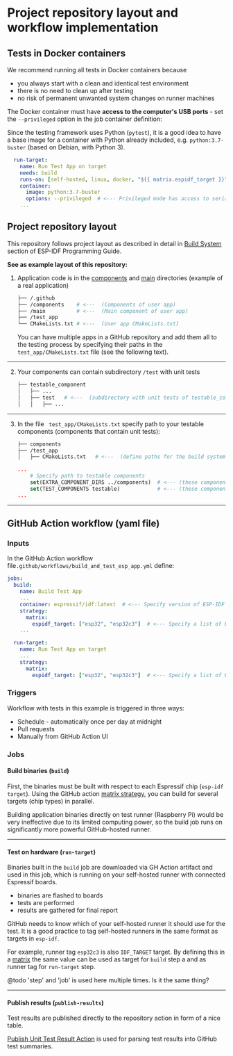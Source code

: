 # Project repository layout and workflow implementation

## Tests in Docker containers

We recommend running all tests in Docker containers because 
  - you always start with a clean and identical test environment
  - there is no need to clean up after testing 
  - no risk of permanent unwanted system changes on runner machines


The Docker container must have **access to the computer's USB ports** - set the `--privileged` option in the job container definition:

Since the testing framework uses Python (`pytest`), it is a good idea to have a base image for a container with Python already included, e.g. `python:3.7-buster` (based on Debian, with Python 3).

```yml
  run-target:
    name: Run Test App on target
    needs: build
    runs-on: [self-hosted, linux, docker, "${{ matrix.espidf_target }}"]
    container:
      image: python:3.7-buster
      options: --privileged  # <--- Privileged mode has access to serial ports
    ...
```



## Project repository layout

This repository follows project layout as described in detail in [Build System](https://docs.espressif.com/projects/esp-idf/en/latest/esp32/api-guides/build-system.html) section of ESP-IDF Programming Guide.

**See as example layout of this repository:**
1. Application code is in the [components](../components/) and [main](../main) directories (example of a real application)
    ```sh
    ├── /.github
    ├── /components    # <---  (Components of user app)
    ├── /main          # <---  (Main component of user app)
    ├── /test_app
    └── CMakeLists.txt # <---  (User app CMakeLists.txt)
    ```
    You can have multiple apps in a GitHub repository and add them all to the testing process by specifying their paths in the `test_app/CMakeLists.txt` file (see the following text).
___
2. Your components can contain subdirectory `/test` with unit tests
    ```sh
    ├── testable_component
    │   ├── ...
    │   ├── test   # <---  (subdirectory with unit tests of testable_component)
    │   │   ├── ...
    ```
___
3. In the file ` test_app/CMakeLists.txt` specify path to your testable components (components that contain unit tests):
    ```sh
    ├── components
    ├── /test_app
    │   ├── CMakeLists.txt   # <---  (define paths for the build system)

    ```
    ```cmake
    ...
        # Specify path to testable components
        set(EXTRA_COMPONENT_DIRS ../components)  # <--- (these components will be built)
        set(TEST_COMPONENTS testable)            # <--- (these components will be tested)
    ...
    ```
___

## GitHub Action workflow (yaml file)

### Inputs
In the GitHub Action workflow file`.github/workflows/build_and_test_esp_app.yml` define:
```yml
jobs:
  build:
    name: Build Test App
    ...
    container: espressif/idf:latest  # <--- Specify version of ESP-IDF in image tag
    strategy:
      matrix:
        espidf_target: ["esp32", "esp32c3"]  # <--- Specify a list of Espressif chips connected to your runner
    ...

  run-target:
    name: Run Test App on target
    ...
    strategy:
      matrix:
        espidf_target: ["esp32", "esp32c3"]  # <--- Specify a list of Espressif chips connected to your runner
```

### Triggers
Workflow with tests in this example is triggered in three ways:
- Schedule - automatically once per day at midnight
- Pull requests
- Manually from GitHub Action UI

### Jobs
#### Build binaries (`build`)
First, the binaries must be built with respect to each Espressif chip (`esp-idf target`). Using the GitHub action [matrix strategy](https://docs.github.com/en/actions/using-jobs/using-a-matrix-for-your-jobs), you can build for several targets (chip types) in parallel.

Building application binaries directly on test runner (Raspberry Pi) would be very ineffective due to its limited computing power, so the build job runs on significantly more powerful GitHub-hosted runner.

___
#### Test on hardware (`run-target`)
Binaries built in the `build` job are downloaded via GH Action artifact and used in this job,
which is running on your self-hosted runner with connected Espressif boards. 

- binaries are flashed to boards
- tests are performed
- results are gathered for final report

GitHub needs to know which of your self-hosted runner it should use for the test. It is a good practice to tag self-hosted runners in the same format as targets in `esp-idf`.

For example, runner tag `esp32c3` is also `IDF_TARGET` target. By defining this in a [matrix](https://docs.github.com/en/actions/using-jobs/using-a-matrix-for-your-jobs) the same value can be used as target for `build` step a and as runner tag for `run-target` step.

@todo 'step' and 'job' is used here multiple times. Is it the same thing?

___
#### Publish results (`publish-results`)
Test results are published directly to the repository action in form of a nice table.

[Publish Unit Test Result Action](https://github.com/EnricoMi/publish-unit-test-result-action) is used for parsing test results into GitHub test summaries.
